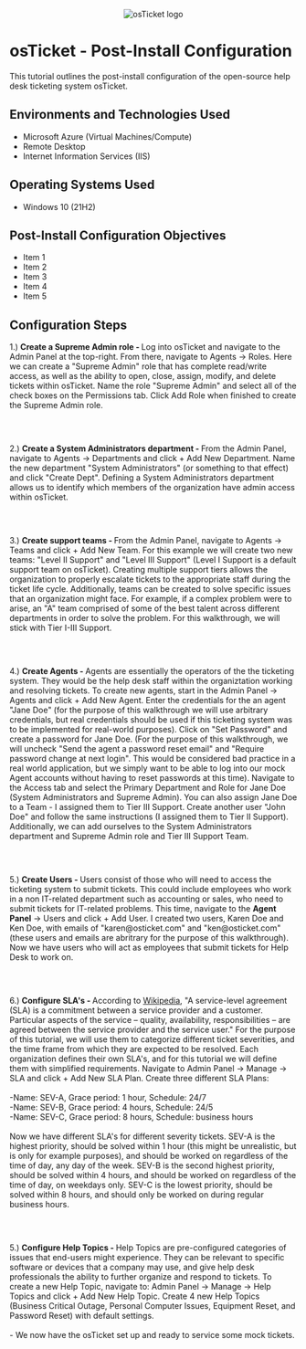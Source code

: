 <p align="center">
<img src="https://i.imgur.com/Clzj7Xs.png" alt="osTicket logo"/>
</p>

<h1>osTicket - Post-Install Configuration</h1>
This tutorial outlines the post-install configuration of the open-source help desk ticketing system osTicket.<br />

<h2>Environments and Technologies Used</h2>

- Microsoft Azure (Virtual Machines/Compute)
- Remote Desktop
- Internet Information Services (IIS)

<h2>Operating Systems Used </h2>

- Windows 10</b> (21H2)

<h2>Post-Install Configuration Objectives</h2>

- Item 1
- Item 2
- Item 3
- Item 4
- Item 5

<h2>Configuration Steps</h2>

<p> 1.) <strong>Create a Supreme Admin role - </strong>Log into osTicket and navigate to the Admin Panel at the top-right. From there, navigate to Agents -> Roles. Here we can create a "Supreme Admin" role that has complete read/write access, as well as the ability to open, close, assign, modify, and delete tickets within osTicket. Name the role "Supreme Admin" and select all of the check boxes on the Permissions tab. Click Add Role when finished to create the Supreme Admin role.
</p>
<p>
<img src=""/>
</p>
<br />

<p> 2.) <strong>Create a System Administrators department - </strong>From the Admin Panel, navigate to Agents -> Departments and click + Add New Department. Name the new department "System Administrators" (or something to that effect) and click "Create Dept". Defining a System Administrators department allows us to identify which members of the organization have admin access within osTicket. 
</p>
<p>
<img src=""/>
</p>
<br />

<p> 3.) <strong>Create support teams - </strong>From the Admin Panel, navigate to Agents -> Teams and click + Add New Team. For this example we will create two new teams: "Level II Support" and "Level III Support" (Level I Support is a default support team on osTicket). Creating multiple support tiers allows the organization to properly escalate tickets to the appropriate staff during the ticket life cycle. Additionally, teams can be created to solve specific issues that an organization might face. For example, if a complex problem were to arise, an "A" team comprised of some of the best talent across different departments in order to solve the problem. For this walkthrough, we will stick with Tier I-III Support.
</p>
<p>
<img src=""/>
</p>
<br />

<p> 4.) <strong>Create Agents - </strong>Agents are essentially the operators of the the ticketing system. They would be the help desk staff within the organiztation working and resolving tickets. To create new agents, start in the Admin Panel -> Agents and click + Add New Agent. Enter the credentials for the an agent "Jane Doe" (for the purpose of this walkthrough we will use arbitrary credentials, but real credentials should be used if this ticketing system was to be implemented for real-world purposes). Click on "Set Password" and create a password for Jane Doe. (For the purpose of this walkthrough, we will uncheck "Send the agent a password reset email" and "Require password change at next login". This would be considered bad practice in a real world application, but we simply want to be able to log into our mock Agent accounts without having to reset passwords at this time). Navigate to the Access tab and select the Primary Department and Role for Jane Doe (System Administrators and Supreme Admin). You can also assign Jane Doe to a Team - I assigned them to Tier III Support. Create another user "John Doe" and follow the same instructions (I assigned them to Tier II Support). Additionally, we can add ourselves to the System Administrators department and Supreme Admin role and Tier III Support Team.
</p>
<p>
<img src=""/>
</p>
<br />

<p> 5.) <strong>Create Users - </strong>Users consist of those who will need to access the ticketing system to submit tickets. This could include employees who work in a non IT-related department such as accounting or sales, who need to submit tickets for IT-related problems. This time, navigate to the <strong>Agent Panel</strong> -> Users and click + Add User. I created two users, Karen Doe and Ken Doe, with emails of "karen@osticket.com" and "ken@osticket.com" (these users and emails are abritrary for the purpose of this walkthrough). Now we have users who will act as employees that submit tickets for Help Desk to work on.
</p>
<p>
<img src=""/>
</p>
<br />

<p> 6.) <strong>Configure SLA's - </strong>According to <a href="https://en.wikipedia.org/wiki/Service-level_agreement">Wikipedia</a>, "A service-level agreement (SLA) is a commitment between a service provider and a customer. Particular aspects of the service – quality, availability, responsibilities – are agreed between the service provider and the service user." For the purpose of this tutorial, we will use them to categorize different ticket severities, and the time frame from which they are expected to be resolved. Each organization defines their own SLA's, and for this tutorial we will define them with simplified requirements. Navigate to Admin Panel -> Manage -> SLA and click + Add New SLA Plan. Create three different SLA Plans:
<br /><br />
  -Name: SEV-A, Grace period: 1 hour, Schedule: 24/7<br />
  -Name: SEV-B, Grace period: 4 hours, Schedule: 24/5<br />
  -Name: SEV-C, Grace period: 8 hours, Schedule: business hours
 <br /><br />
Now we have different SLA's for different severity tickets. SEV-A is the highest priority, should be solved within 1 hour (this might be unrealistic, but is only for example purposes), and should be worked on regardless of the time of day, any day of the week. SEV-B is the second highest priority, should be solved within 4 hours, and should be worked on regardless of the time of day, on weekdays only. SEV-C is the lowest priority, should be solved within 8 hours, and should only be worked on during regular business hours.
</p>
<p>
<img src=""/>
</p>
<br />

<p> 5.) <strong>Configure Help Topics - </strong>Help Topics are pre-configured categories of issues that end-users might experience. They can be relevant to specific software or devices that a company may use, and give help desk professionals the ability to further organize and respond to tickets. To create a new Help Topic, navigate to: Admin Panel -> Manage -> Help Topics and click + Add New Help Topic. Create 4 new Help Topics (Business Critical Outage, Personal Computer Issues, Equipment Reset, and Password Reset) with default settings.
<br /><br />
- We now have the osTicket set up and ready to service some mock tickets.
</p>
<p>
<img src=""/>
</p>
<br />

